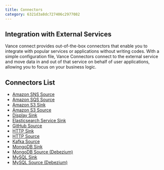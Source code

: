 ```yaml
---
title: Connectors
category: 6321d3a8dc727406c2977082
---
```


## Integration with External Services

Vance connect provides out-of-the-box connectors that enable you to integrate with popular services or applications 
without writing codes. With a simple configuration file, Vance Connectors connect to the external service and move data
in and out of that service on behalf of user applications, allowing you to focus on your business logic.

## Connectors List

- [Amazon SNS Source][sns-source]
- [Amazon SQS Source][sqs-source]
- [Amazon S3 Sink][s3-sink]
- [Amazon S3 Source][s3-source]
- [Display Sink][display-sink]  
- [Elasticsearch Service Sink][es-sink]
- [GitHub Source][github-source]
- [HTTP Sink][http-sink]
- [HTTP Source][http-source]
- [Kafka Source][kafka-source]
- [MongoDB Sink][mongo-sink]
- [MongoDB Source (Debezium)][mongo-debezium-source]
- [MySQL Sink][mysql-sink]
- [MySQL Source (Debezium)][mysql-debezium-source]


[sns-source]: source/sns.md
[sqs-source]: source/sqs.md
[s3-sink]: sink/s3.md
[s3-source]: source/s3.md
[display-sink]: sink/display.md
[es-sink]: sink/es.md
[github-source]: source/github.md
[http-sink]: sink/http.md
[http-source]: source/http.md
[kafka-source]: source/kafka.md
[mongo-sink]: sink/mongo.md
[mongo-debezium-source]: source/mongo_debezium.md
[mysql-sink]: sink/mysql.md
[mysql-debezium-source]: source/mysql_debezium.md